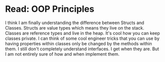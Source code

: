 # Read: OOP Principles

I think I am finally understanding the difference between Structs and Classes. Structs are value types which means they live on the stack. Classes are reference types and live in the heap. It's cool how you can keep classes private. I can think of some cool engineer tricks that you can use by having properties within classes only be changed by the methods within them. I still don't completely understand interfaces. I get when they are. But I am not entirely sure of how and when implement them.